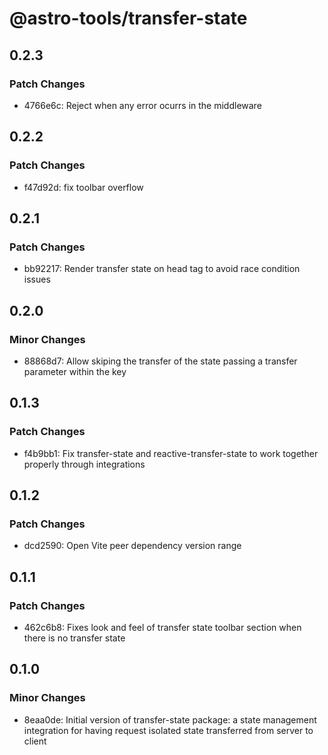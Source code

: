 # @astro-tools/transfer-state

## 0.2.3

### Patch Changes

- 4766e6c: Reject when any error ocurrs in the middleware

## 0.2.2

### Patch Changes

- f47d92d: fix toolbar overflow

## 0.2.1

### Patch Changes

- bb92217: Render transfer state on head tag to avoid race condition issues

## 0.2.0

### Minor Changes

- 88868d7: Allow skiping the transfer of the state passing a transfer parameter within the key

## 0.1.3

### Patch Changes

- f4b9bb1: Fix transfer-state and reactive-transfer-state to work together properly through integrations

## 0.1.2

### Patch Changes

- dcd2590: Open Vite peer dependency version range

## 0.1.1

### Patch Changes

- 462c6b8: Fixes look and feel of transfer state toolbar section when there is no transfer state

## 0.1.0

### Minor Changes

- 8eaa0de: Initial version of transfer-state package: a state management integration for having request isolated state transferred from server to client
